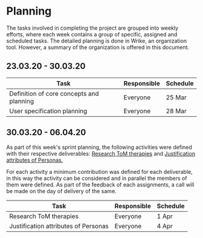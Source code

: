 # Planning

The tasks involved in completing the project are grouped into weekly efforts, where each week contains a group of specific, assigned and scheduled tasks. The detailed planning is done in Wrike, an organization tool. However, a summary of the organization is offered in this document.

## 23.03.20 - 30.03.20

|Task|Responsible|Schedule|
|---|---|---|
|Definition of core concepts and planning | Everyone | 25 Mar|
|User specification planning | Everyone | 28 Mar|


## 30.03.20 - 06.04.20

As part of this week's sprint planning, the following activities were defined with their respective deliverables: [Research ToM therapies](https://docs.google.com/document/d/1mVJZRNQfsQbMU4wOVzBhgi0L1cwSy551NlgXd_g22eU/edit#) and [Justification attributes of Personas.](https://docs.google.com/document/d/1ivdCo5azvo9xewYFPAOjHrdXcpi-JXAWQLZkkfOdmk8/edit#heading=h.z08m6qmxj1md)


For each activity a minimum contribution was defined for each deliverable, in this way the activity can be considered and in parallel the members of them were defined. As part of the feedback of each assignments, a call will be made on the day of delivery of the same.


|Task|Responsible|Schedule|
|---|---|---|
|Research ToM therapies | Everyone | 1 Apr|
|Justification attributes of Personas | Everyone | 4 Apr|